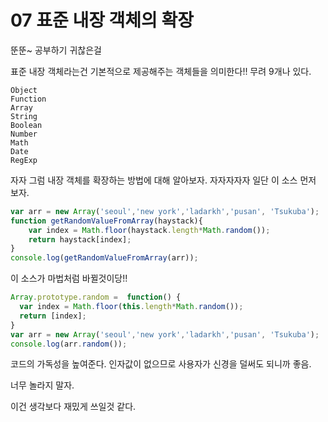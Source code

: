 # 07 표준 내장 객체의 확장
뚠뚠~ 공부하기 귀찮은걸

표준 내장 객체라는건 기본적으로 제공해주는 객체들을 의미한다!!
무려 9개나 있다.
```
Object
Function
Array
String
Boolean
Number
Math
Date
RegExp
```

자자 그럼 내장 객체를 확장하는 방법에 대해 알아보자.
자자자자자 일단 이 소스 먼저 보자.
```javascript
var arr = new Array('seoul','new york','ladarkh','pusan', 'Tsukuba');
function getRandomValueFromArray(haystack){
    var index = Math.floor(haystack.length*Math.random());
    return haystack[index];
}
console.log(getRandomValueFromArray(arr));
```

이 소스가 마법처럼 바뀔것이당!!
```javascript
Array.prototype.random =  function() {
  var index = Math.floor(this.length*Math.random());
  return [index];
}
var arr = new Array('seoul','new york','ladarkh','pusan', 'Tsukuba');
console.log(arr.random());
```

코드의 가독성을 높여준다.
인자값이 없으므로 사용자가 신경을 덜써도 되니까 좋음.

너무 놀라지 말자.

이건 생각보다 재밌게 쓰일것 같다.
